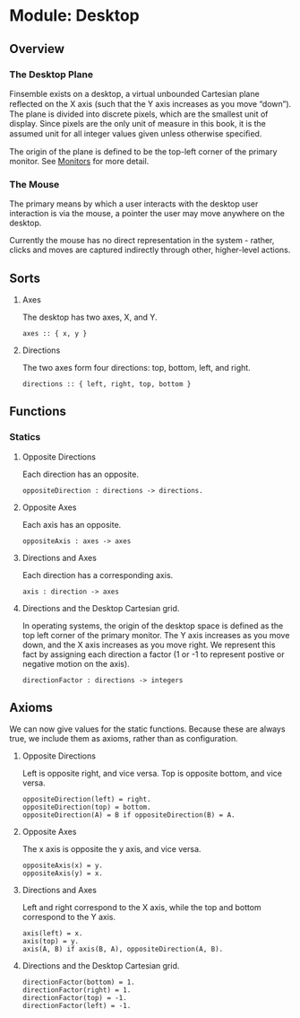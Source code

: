 # Module: Desktop

## Overview
### The Desktop Plane
Finsemble exists on a desktop, a virtual unbounded Cartesian plane reﬂected on the X axis (such that the Y axis increases as you move “down”). The plane is divided into discrete pixels, which are the smallest unit of display. Since pixels are the only unit of measure in this book, it is the assumed unit for all integer values given unless otherwise speciﬁed.

The origin of the plane is defined to be the top-left corner of the primary monitor. See
[Monitors](./monitors.alm.md) for more detail.

### The Mouse
The primary means by which a user interacts with the desktop user interaction is via the mouse, a pointer the user may move anywhere on the desktop.

Currently the mouse has no direct representation in the system - rather, clicks
and moves are captured indirectly through other, higher-level actions.

## Sorts

1. Axes

   The desktop has two axes, X, and Y.
   ```
   axes :: { x, y }
   ```
1. Directions

    The two axes form four directions: top, bottom, left, and right.

    ```
    directions :: { left, right, top, bottom }
    ```
## Functions

### Statics

1. Opposite Directions

    Each direction has an opposite.
    ```
    oppositeDirection : directions -> directions.
    ```

1. Opposite Axes

   Each axis has an opposite.
   ```
   oppositeAxis : axes -> axes
   ```
1. Directions and Axes

    Each direction has a corresponding axis.
    ```
    axis : direction -> axes
    ```

1. Directions and the Desktop Cartesian grid.

    In operating systems, the origin of the desktop space is defined as the top left corner of
    the primary monitor. The Y axis increases as you move down, and the X axis increases as you
    move right. We represent this fact by assigning each direction a factor (1 or -1 to represent postive or negative motion on the axis).
    ```
    directionFactor : directions -> integers
    ```

 ## Axioms 

We can now give values for the static functions. Because these are always true, we include
them as axioms, rather than as configuration.

 1. Opposite Directions

    Left is opposite right, and vice versa. Top is opposite bottom, and vice versa.
    ```
    oppositeDirection(left) = right.
    oppositeDirection(top) = bottom.
    oppositeDirection(A) = B if oppositeDirection(B) = A.
    ```

1. Opposite Axes

   The x axis is opposite the y axis, and vice versa.
   ```
   oppositeAxis(x) = y.
   oppositeAxis(y) = x.
   ```
1. Directions and Axes

    Left and right correspond to the X axis, while the top and bottom correspond to the Y axis.
    ```
    axis(left) = x.
    axis(top) = y.
    axis(A, B) if axis(B, A), oppositeDirection(A, B).
    ```

1. Directions and the Desktop Cartesian grid.

    ```
    directionFactor(bottom) = 1.
    directionFactor(right) = 1.
    directionFactor(top) = -1.
    directionFactor(left) = -1.
    ```
